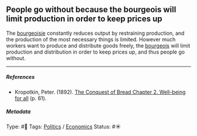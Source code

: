## People go without because the bourgeois will limit production in order to keep prices up

The [bourgeoisie](Bourgeoisie.md) constantly reduces output by restraining production, and the production of the most necessary things is limited. However much workers want to produce and distribute goods freely, the [bourgeois](Bourgeoisie.md) will limit production and distribution in order to keep prices up, and thus people go without.

---

##### References

* Kropotkin, Peter. (1892). [The Conquest of Bread Chapter 2. Well-being for all](The%20Conquest%20of%20Bread%20Chapter%202.%20Well-being%20for%20all.md) (p. 61). 

##### Metadata

Type: #🔴 
Tags: [Politics](Politics.md) / [Economics]() 
Status: #☀️ 
